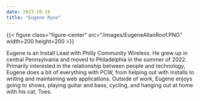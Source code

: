 ```yaml
---
date: 2023-10-18
title: "Eugene Ryoo"
---
```


{{< figure class="figure-center" src="/images/EugeneAllanRoof.PNG" width=200 height=200  >}}  

Eugene is an Install Lead with Philly Community Wireless. He grew up in central Pennsylvania and moved to Philadelphia in the summer of 2022. Primarily interested in the relationship between people and technology, Eugene does a bit of everything with PCW, from helping out with installs to writing and maintaining web applications. Outside of work, Eugene enjoys going to shows, playing guitar and bass, cycling, and hanging out at home with his cat, Toes.